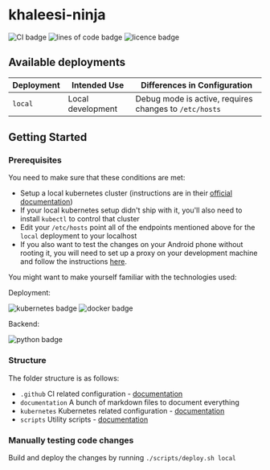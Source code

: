 # khaleesi-ninja

![CI badge](https://github.com/LanDinh/khaleesi-ninja/actions/workflows/tests.yml/badge.svg?branch=main)
![lines of code badge](https://img.shields.io/tokei/lines/github/LanDinh/khaleesi-ninja)
![licence badge](https://img.shields.io/github/license/LanDinh/khaleesi-ninja)

## Available deployments

| Deployment | Intended Use      | Differences in Configuration |
| ---------- | ----------------- | ---------------------------- |
| `local`    | Local development | Debug mode is active, requires changes to `/etc/hosts` |

## Getting Started

### Prerequisites

You need to make sure that these conditions are met:

* Setup a local kubernetes cluster (instructions are in their [official documentation](https://kubernetes.io/docs/setup/))
* If your local kubernetes setup didn't ship with it, you'll also need to install `kubectl` to control that cluster
* Edit your `/etc/hosts` point all of the endpoints mentioned above for the `local` deployment to your localhost
* If you also want to test the changes on your Android phone without rooting it, you will need to set up a proxy on your development machine and follow the instructions [here](https://developer.chrome.com/docs/devtools/remote-debugging/local-server/).

You might want to make yourself familiar with the technologies used:

Deployment:

![kubernetes badge](https://img.shields.io/badge/kubernetes-v1.21-informational)
![docker badge](https://img.shields.io/badge/docker-v20.10-informational)

Backend:

![python badge](https://img.shields.io/badge/python-v3.10-informational)

### Structure

The folder structure is as follows:

* `.github` CI related configuration - [documentation](documentation/ci.md)
* `documentation` A bunch of markdown files to document everything
* `kubernetes` Kubernetes related configuration - [documentation](documentation/kubernetes.md)
* `scripts` Utility scripts - [documentation](documentation/scripts.md)

### Manually testing code changes

Build and deploy the changes by running `./scripts/deploy.sh local`
